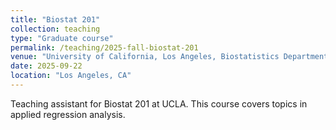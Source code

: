 ```yaml
---
title: "Biostat 201"
collection: teaching
type: "Graduate course"
permalink: /teaching/2025-fall-biostat-201
venue: "University of California, Los Angeles, Biostatistics Department"
date: 2025-09-22
location: "Los Angeles, CA"
---
```


Teaching assistant for Biostat 201 at UCLA. This course covers topics in applied regression analysis.
